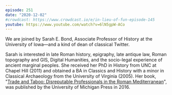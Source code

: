```yaml
---
episode: 251
date: "2020-12-02"
#crowdcast: https://www.crowdcast.io/e/in-lieu-of-fun-episode-145
youtube: https://www.youtube.com/watch?v=6lN5gpW-ACo
---
```

We are joined by Sarah E. Bond, Associate Professor of History at the
University of Iowa—and a kind of dean of classical Twitter.

Sarah is interested in late Roman history, epigraphy, late antique law, Roman
topography and GIS, Digital Humanities, and the socio-legal experience of
ancient marginal peoples. She received her PhD in History from UNC at Chapel
Hill (2011) and obtained a BA in Classics and History with a minor in Classical
Archaeology from the University of Virginia (2005). Her book, "[Trade and
Taboo: Disreputable Professionals in the Roman Mediterranean][book]", was
published by the University of Michigan Press in 2016.

[book]: https://www.press.umich.edu/8224993/trade_and_taboo
